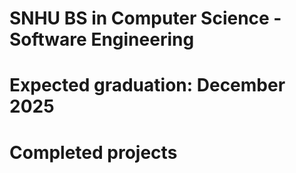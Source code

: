 # SNHU BS in Computer Science - Software Engineering
# Expected graduation: December 2025
# Completed projects
